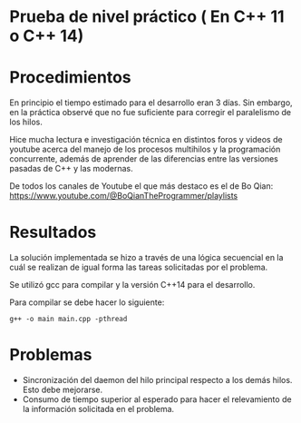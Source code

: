 # Prueba de nivel práctico ( En C++ 11 o C++ 14)

# Procedimientos

En principio el tiempo estimado para el desarrollo eran 3 días. Sin embargo, en la práctica observé que no fue suficiente para corregir el paralelismo de los hilos.

Hice mucha lectura e investigación técnica en distintos foros y videos de youtube acerca del manejo de los procesos multihilos y la programación concurrente, además de aprender de las diferencias entre las versiones pasadas de C++ y las modernas.

De todos los canales de Youtube el que más destaco es el de Bo Qian: https://www.youtube.com/@BoQianTheProgrammer/playlists

# Resultados

La solución implementada se hizo a través de una lógica secuencial en la cuál se realizan de igual forma las tareas solicitadas por el problema.

Se utilizó gcc para compilar y la versión C++14 para el desarrollo.

Para compilar se debe hacer lo siguiente:

```
g++ -o main main.cpp -pthread
```

# Problemas

- Sincronización del daemon del hilo principal respecto a los demás hilos. Esto debe mejorarse.
- Consumo de tiempo superior al esperado para hacer el relevamiento de la información solicitada en el problema.
